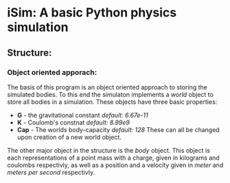# iSim: A basic Python physics simulation

## Structure:

### Object oriented apporach:

The basis of this program is an object oriented
approach to storing the simulated bodies.
To this end the simulaton implements a *world* object
to store all bodies in a simulation. These objects
have three basic properties:
* **G** - the gravitational constant *default: 6.67e-11*
* **K** - Coulomb's constnat *default: 8.99e9*
* **Cap** - The worlds body-capacity *default: 128*
These can all be changed upon creation of a new world object.

The other major object in the structure is the *body* object.
This object is each representations of a point mass with a 
charge, given in kilograms and coulombs respectivly, as well
as a position and a velocity given in *meter* and *meters per*
*second* respectivly.
